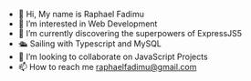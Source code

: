 - 👋 Hi, My name is Raphael Fadimu
- 👀 I’m interested in Web Development
- 🌱 I’m currently discovering the superpowers of ExpressJS5
- 🛳 Sailing with Typescript and MySQL
- 💞️ I’m looking to collaborate on JavaScript Projects
- 📫 How to reach me raphaelfadimu@gmail.com

<!---
Drifty-Cyber/Drifty-Cyber is a ✨ special ✨ repository because its `README.md` (this file) appears on your GitHub profile.
You can click the Preview link to take a look at your changes.
--->
